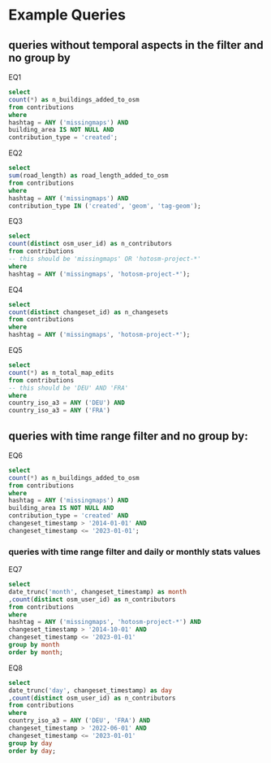 # Example Queries

## queries without temporal aspects in the filter and no group by

EQ1
```sql
select
count(*) as n_buildings_added_to_osm
from contributions
where
hashtag = ANY ('missingmaps') AND
building_area IS NOT NULL AND
contribution_type = 'created';
```

EQ2
```sql
select
sum(road_length) as road_length_added_to_osm
from contributions
where
hashtag = ANY ('missingmaps') AND
contribution_type IN ('created', 'geom', 'tag-geom');
```

EQ3
```sql
select
count(distinct osm_user_id) as n_contributors
from contributions
-- this should be 'missingmaps' OR 'hotosm-project-*'
where
hashtag = ANY ('missingmaps', 'hotosm-project-*');
```

EQ4
```sql
select
count(distinct changeset_id) as n_changesets
from contributions
where
hashtag = ANY ('missingmaps', 'hotosm-project-*');
```

EQ5
```sql
select
count(*) as n_total_map_edits
from contributions
-- this should be 'DEU' AND 'FRA'
where
country_iso_a3 = ANY ('DEU') AND
country_iso_a3 = ANY ('FRA')
```

## queries with time range filter and no group by:

EQ6
```sql
select
count(*) as n_buildings_added_to_osm
from contributions
where
hashtag = ANY ('missingmaps') AND
building_area IS NOT NULL AND
contribution_type = 'created' AND
changeset_timestamp > '2014-01-01' AND
changeset_timestamp <= '2023-01-01';
```

### queries with time range filter and daily or monthly stats values

EQ7
```sql
select
date_trunc('month', changeset_timestamp) as month
,count(distinct osm_user_id) as n_contributors
from contributions
where
hashtag = ANY ('missingmaps', 'hotosm-project-*') AND
changeset_timestamp > '2014-10-01' AND
changeset_timestamp <= '2023-01-01'
group by month
order by month;
```

EQ8
```sql
select
date_trunc('day', changeset_timestamp) as day
,count(distinct osm_user_id) as n_contributors
from contributions
where
country_iso_a3 = ANY ('DEU', 'FRA') AND
changeset_timestamp > '2022-06-01' AND
changeset_timestamp <= '2023-01-01'
group by day
order by day;
```